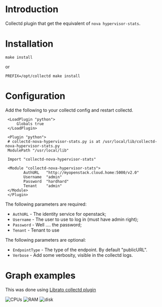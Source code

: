 # Introduction

Collectd plugin that get the equivalent of `nova hypervisor-stats`.

# Installation

    make install

or

    PREFIX=/opt/collectd make install


# Configuration

Add the following to your collectd config and restart collectd.

     <LoadPlugin "python">
         Globals true
     </LoadPlugin>
    
     <Plugin "python">
     # collectd-nova-hypervisor-stats.py is at /usr/local/lib/collectd-nova-hypervisor-stats.py
     ModulePath "/usr/local/lib"
    
     Import "collectd-nova-hypervisor-stats"
    
     <Module "collectd-nova-hypervisor-stats">
            AuthURL   "http://myopenstack.cloud.home:5000/v2.0"
            Username  "admin"
            Password  "hardhard"
            Tenant    "admin"
     </Module>
     </Plugin>

The following parameters are required:

* `AuthURL` - The identity service for openstack;
* `Username` - The user to use to log in (must have admin right);
* `Password` - Well .... the password;
* `Tenant` - Tenant to use

The following parameters are optional:
* `EndpointType` - The type of the endpoint.  By default "publicURL".
* `Verbose` - Add some verbosity, visible in the collectd logs.

# Graph examples

This was done using [Librato collectd plugin](https://github.com/librato/collectd-librato)

![CPUs](https://github.com/enovance/collectd-nova-hypevisor-stats/raw/master/screenshots/graph_cpus.png)
![RAM](https://github.com/enovance/collectd-nova-hypevisor-stats/raw/master/screenshots/graph_ram.png)
![disk](https://github.com/enovance/collectd-nova-hypevisor-stats/raw/master/screenshots/graph_disk.png)
